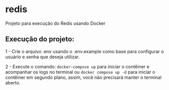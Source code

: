 # redis

Projeto para execução do Redis usando Docker

## Execução do projeto:

1 - Crie o arquivo .env usando o .env.example como base para configurar o usuário e senha que deseja utilizar.

2 - Execute o comando: ```docker-compose up``` para iniciar o contêiner e acompanhar os logs no terminal ou ```docker compose up -d``` para iniciar o contêiner em segundo plano, assim, você não precisará manter o terminal aberto.

